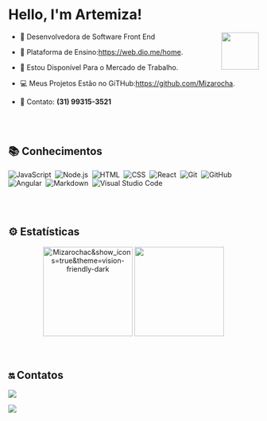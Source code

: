 
  <h1>Hello, I'm Artemiza!</h1> <img align="right" width="75" src="https://media0.giphy.com/media/bx3Cvt88j7PtM4SOaS/giphy.gif?       cid=ecf05e47bvtq43ubdc7bsff9jerhd9hm3jylycjovnb52esv&rid=giphy.gif&ct=s"/></h2>

- 👩‍    Desenvolvedora de Software Front End

- 🏫   Plataforma de Ensino:https://web.dio.me/home.

- 🚀    Estou Disponível Para o Mercado de Trabalho.

- 💻    Meus Projetos Estão no GiTHub:https://github.com/Mizarocha.

- 📱      Contato: **(31) 99315-3521**


 
<br><br>
 
## 📚 Conhecimentos

![JavaScript](https://img.shields.io/badge/-JAVASCRIPT-05122A?style=flat&logo=javascript)&nbsp;
![Node.js](https://img.shields.io/badge/-NODE.JS-05122A?style=flat&logo=node.js)&nbsp;
![HTML](https://img.shields.io/badge/-HTML-05122A?style=flat&logo=HTML5)&nbsp;
![CSS](https://img.shields.io/badge/-CSS-05122A?style=flat&logo=CSS3&logoColor=1572B6)&nbsp;
![React](https://img.shields.io/badge/-REACT-05122A?style=flat&logo=react)&nbsp;
![Git](https://img.shields.io/badge/-GIT-05122A?style=flat&logo=git)&nbsp;
![GitHub](https://img.shields.io/badge/-GITHUB-05122A?style=flat&logo=github)&nbsp;
![Angular](https://img.shields.io/badge/-ANGULAR-05122A?style=flat&logo=angular)&nbsp;
![Markdown](https://img.shields.io/badge/-MARKDOWN-05122A?style=flat&logo=markdown)&nbsp;
![Visual Studio Code](https://img.shields.io/badge/-VISUAL%20STUDIO%20CODE-05122A?style=flat&logo=visual-studio-code&logoColor=007ACC)&nbsp;



<br><br>

## ⚙️ Estatísticas

<div align="center">
<img height="180em" src="https://github-readme-stats.vercel.app/api?username=Mizarocha&show_icons=true&theme=vision-friendly-dark" alt="Mizarochac&show_icons=true&theme=vision-friendly-dark" alt="Mizarocha's stats"/>
<img height="180em" src="https://github-readme-stats.vercel.app/api/top-langs/?username=Mizarocha&layout=compact&langs_count=7&theme=vision-friendly-dark"/>
 </div>
 <br><br>

## 🔛 Contatos

  <a href="https://www.linkedin.com/in/artemiza-rocha/a" target="_blank"><img src="https://img.shields.io/badge/-LinkedIn-%230077B5?style=for-the-badge&logo=linkedin&logoColor=white" target="_blank"></a> 
 
 <a href="https://github.com/Mizarocha" target="_blank"><img src="https://img.shields.io/badge/-GITHUB-%23E4405F?style=for-the-badge&logo=github&logoColor=white" target="_blank"></a>
